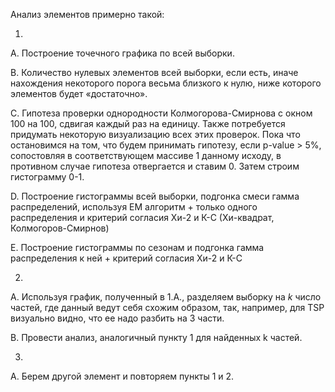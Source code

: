 Анализ элементов примерно такой:

1.

A. Построение точечного графика по всей выборки.

B. Количество нулевых элементов всей выборки, если есть, иначе нахождения некоторого порога весьма близкого к нулю, ниже которого элементов будет «достаточно».

C.  Гипотеза проверки однородности Колмогорова-Смирнова с окном 100 на 100, сдвигая каждый раз на единицу. Также потребуется придумать некоторую визуализацию всех этих проверок. Пока что остановимся на том, что будем принимать гипотезу, если p-value > 5%, сопостовляя в соответствующем массиве 1 данному исходу, в противном случае гипотеза отвергается и ставим 0. Затем строим 
гистограмму 0-1.

D.  Построение гистограммы всей выборки, подгонка смеси гамма распределений, используя ЕМ алгоритм + только одного распределения и критерий согласия Хи-2 и К-С (Хи-квадрат, Колмогоров-Смирнов)

E. Построение гистограммы по сезонам и подгонка гамма распределения к ней + критерий согласия Хи-2 и К-С

2. 
A. Используя график, полученный в 1.А., разделяем выборку на $k$ число частей, где данный ведут себя схожим образом, так, например, для TSP визуально видно, что ее надо разбить на 3 части.

B. Провести анализ, аналогичный пункту 1 для найденных k частей.

3. 

A. Берем другой элемент и повторяем пункты 1 и 2.

